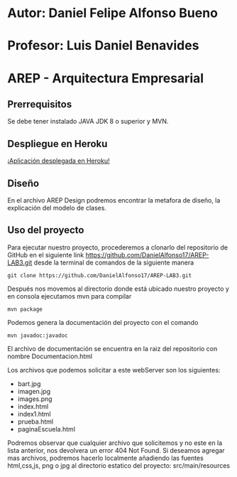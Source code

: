 # Autor: Daniel Felipe Alfonso Bueno

# Profesor: Luis Daniel Benavides
# AREP - Arquitectura Empresarial
## Prerrequisitos
Se debe tener instalado JAVA JDK 8 o superior y MVN.

## Despliegue en Heroku
[¡Aplicación desplegada en Heroku!](https://sleepy-sands-51012.herokuapp.com/)

## Diseño
En el archivo AREP Design podremos encontrar la metafora de diseño, la explicación del modelo de clases. 

## Uso del proyecto
Para ejecutar nuestro proyecto, procederemos a clonarlo del repositorio de GitHub en el siguiente link https://github.com/DanielAlfonso17/AREP-LAB3.git desde la terminal de comandos de la siguiente manera
~~~
git clone https://github.com/DanielAlfonso17/AREP-LAB3.git
~~~

Después nos movemos al directorio donde está ubicado nuestro proyecto y en consola ejecutamos mvn para compilar

~~~
mvn package
~~~

Podemos genera la documentación del proyecto con el comando
~~~
mvn javadoc:javadoc
~~~
El archivo de documentación se encuentra en la raiz del repositorio con nombre Documentacion.html

Los archivos que podemos solicitar a este webServer son los siguientes:
- bart.jpg
- imagen.jpg
- images.png
- index.html
- index1.html
- prueba.html
- paginaEscuela.html

Podremos observar que cualquier archivo que solicitemos y no este en la lista anterior, nos devolvera un error 404 Not Found. Si deseamos agregar mas archivos, podremos hacerlo 
localmente añadiendo las fuentes html,css,js, png o jpg al directorio estatico del proyecto: src/main/resources
